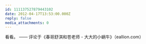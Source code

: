 ```yaml
---
id: 111137527879443102
date: 2012-04-17T13:53:00.000Z
reply: false
media_attachments: 0
---
```


看看。 —— 评论于《春哥舒淇和苍老师 - 大大的小蜗牛》（eallion.com）​​​​

